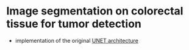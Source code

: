 # Image segmentation on colorectal tissue for tumor detection

* implementation of the original [UNET architecture](https://arxiv.org/pdf/1505.04597.pdf)

